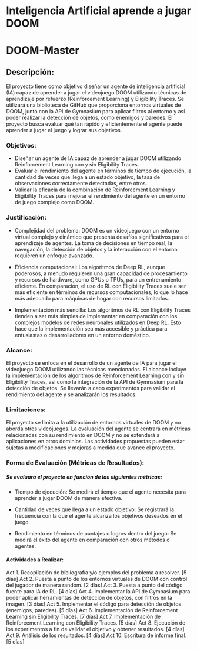 # Inteligencia Artificial aprende a jugar DOOM

# DOOM-Master

## Descripción: 

El proyecto tiene como objetivo diseñar un agente de inteligencia artificial (IA) capaz de aprender a jugar el videojuego DOOM utilizando técnicas de aprendizaje por refuerzo (Reinforcement Learning) y Eligibility Traces. Se utilizará una biblioteca de GitHub que proporciona entornos virtuales de DOOM, junto con la API de Gymnasium para aplicar filtros al entorno y así poder realizar la detección de objetos, como enemigos y paredes. El proyecto busca evaluar qué tan rápido y eficientemente el agente puede aprender a jugar el juego y lograr sus objetivos.

### Objetivos:

- Diseñar un agente de IA capaz de aprender a jugar DOOM utilizando Reinforcement Learning con y sin Eligibility Traces.
- Evaluar el rendimiento del agente en términos de tiempo de ejecución, la cantidad de veces que llega a un estado objetivo, la tasa de observaciones correctamente detectadas, entre otros.
- Validar la eficacia de la combinación de Reinforcement Learning y Eligibility Traces para mejorar el rendimiento del agente en un entorno de juego complejo como DOOM.

### Justificación: 
- Complejidad del problema: DOOM es un videojuego con un entorno virtual complejo y dinámico que presenta desafíos significativos para el aprendizaje de agentes. La toma de decisiones en tiempo real, la navegación, la detección de objetos y la interacción con el entorno requieren un enfoque avanzado.

- Eficiencia computacional: Los algoritmos de Deep RL, aunque poderosos, a menudo requieren una gran capacidad de procesamiento y recursos de hardware, como GPUs o TPUs, para un entrenamiento eficiente. En comparación, el uso de RL con Eligibility Traces suele ser más eficiente en términos de recursos computacionales, lo que lo hace más adecuado para máquinas de hogar con recursos limitados.

- Implementación más sencilla: Los algoritmos de RL con Eligibility Traces tienden a ser más simples de implementar en comparación con los complejos modelos de redes neuronales utilizados en Deep RL. Esto hace que la implementación sea más accesible y práctica para entusiastas o desarrolladores en un entorno doméstico.

### Alcance:
El proyecto se enfoca en el desarrollo de un agente de IA para jugar el videojuego DOOM utilizando las técnicas mencionadas. El alcance incluye la implementación de los algoritmos de Reinforcement Learning con y sin Eligibility Traces, así como la integración de la API de Gymnasium para la detección de objetos. Se llevarán a cabo experimentos para validar el rendimiento del agente y se analizarán los resultados.

### Limitaciones:

El proyecto se limita a la utilización de entornos virtuales de DOOM y no aborda otros videojuegos.
La evaluación del agente se centrará en métricas relacionadas con su rendimiento en DOOM y no se extenderá a aplicaciones en otros dominios.
Las actividades propuestas pueden estar sujetas a modificaciones y mejoras a medida que avance el proyecto.

### Forma de Evaluación (Métricas de Resultados):
##### Se evaluará el proyecto en función de las siguientes métricas:

- Tiempo de ejecución: Se medirá el tiempo que el agente necesita para aprender a jugar DOOM de manera efectiva.
- Cantidad de veces que llega a un estado objetivo: Se registrará la frecuencia con la que el agente alcanza los objetivos deseados en el juego.

- Rendimiento en términos de puntajes o logros dentro del juego: Se medirá el éxito del agente en comparación con otros métodos o agentes.

#### Actividades a Realizar:

Act 1. Recopilación de bibliografía y/o ejemplos del problema a resolver. [5 días]
Act 2. Puesta a punto de los entornos virtuales de DOOM con control del jugador de manera random. [2 días]
Act 3. Puesta a punto del código fuente para IA de RL. [4 días]
Act 4. Implementar la API de Gymnasium para poder aplicar herramientas de detección de objetos, con filtros en la imagen. [3 días]
Act 5. Implementar el código para detección de objetos (enemigos, paredes). [5 días]
Act 6. Implementación de Reinforcement Learning sin Eligibility Traces. [7 días]
Act 7. Implementación de Reinforcement Learning con Eligibility Traces. [5 días]
Act 8. Ejecución de los experimentos a fin de validar el objetivo y obtener resultados. [4 días]
Act 9. Análisis de los resultados. [4 días]
Act 10. Escritura de informe final. [5 días]
